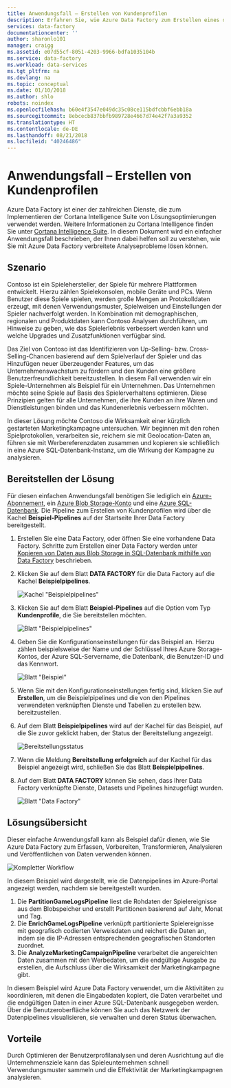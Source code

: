 ```yaml
---
title: Anwendungsfall – Erstellen von Kundenprofilen
description: Erfahren Sie, wie Azure Data Factory zum Erstellen eines datengesteuerten Workflows (Pipeline) verwendet wird, um Profile von Spielekunden zu erstellen.
services: data-factory
documentationcenter: ''
author: sharonlo101
manager: craigg
ms.assetid: e07d55cf-8051-4203-9966-bdfa1035104b
ms.service: data-factory
ms.workload: data-services
ms.tgt_pltfrm: na
ms.devlang: na
ms.topic: conceptual
ms.date: 01/10/2018
ms.author: shlo
robots: noindex
ms.openlocfilehash: b60e4f3547e049dc35c08ce115bdfcbbf6ebb18a
ms.sourcegitcommit: 8ebcecb837bbfb989728e4667d74e42f7a3a9352
ms.translationtype: HT
ms.contentlocale: de-DE
ms.lasthandoff: 08/21/2018
ms.locfileid: "40246486"
---
```

# <a name="use-case---customer-profiling"></a>Anwendungsfall – Erstellen von Kundenprofilen
Azure Data Factory ist einer der zahlreichen Dienste, die zum Implementieren der Cortana Intelligence Suite von Lösungsoptimierungen verwendet werden.  Weitere Informationen zu Cortana Intelligence finden Sie unter [Cortana Intelligence Suite](http://www.microsoft.com/cortanaanalytics). In diesem Dokument wird ein einfacher Anwendungsfall beschrieben, der Ihnen dabei helfen soll zu verstehen, wie Sie mit Azure Data Factory verbreitete Analyseprobleme lösen können.

## <a name="scenario"></a>Szenario
Contoso ist ein Spielehersteller, der Spiele für mehrere Plattformen entwickelt. Hierzu zählen Spielekonsolen, mobile Geräte und PCs. Wenn Benutzer diese Spiele spielen, werden große Mengen an Protokolldaten erzeugt, mit denen Verwendungsmuster, Spielweisen und Einstellungen der Spieler nachverfolgt werden.  In Kombination mit demographischen, regionalen und Produktdaten kann Contoso Analysen durchführen, um Hinweise zu geben, wie das Spielerlebnis verbessert werden kann und welche Upgrades und Zusatzfunktionen verfügbar sind. 

Das Ziel von Contoso ist das Identifizieren von Up-Selling- bzw. Cross-Selling-Chancen basierend auf dem Spielverlauf der Spieler und das Hinzufügen neuer überzeugender Features, um das Unternehmenswachstum zu fördern und den Kunden eine größere Benutzerfreundlichkeit bereitzustellen. In diesem Fall verwenden wir ein Spiele-Unternehmen als Beispiel für ein Unternehmen. Das Unternehmen möchte seine Spiele auf Basis des Spielerverhaltens optimieren. Diese Prinzipien gelten für alle Unternehmen, die ihre Kunden an ihre Waren und Dienstleistungen binden und das Kundenerlebnis verbessern möchten.

In dieser Lösung möchte Contoso die Wirksamkeit einer kürzlich gestarteten Marketingkampagne untersuchen. Wir beginnen mit den rohen Spielprotokollen, verarbeiten sie, reichern sie mit Geolocation-Daten an, führen sie mit Werbereferenzdaten zusammen und kopieren sie schließlich in eine Azure SQL-Datenbank-Instanz, um die Wirkung der Kampagne zu analysieren.

## <a name="deploy-solution"></a>Bereitstellen der Lösung
Für diesen einfachen Anwendungsfall benötigen Sie lediglich ein [Azure-Abonnement](https://azure.microsoft.com/pricing/free-trial/), ein [Azure Blob Storage-Konto](../../storage/common/storage-quickstart-create-account.md) und eine [Azure SQL-Datenbank](../../sql-database/sql-database-get-started.md). Die Pipeline zum Erstellen von Kundenprofilen wird über die Kachel **Beispiel-Pipelines** auf der Startseite Ihrer Data Factory bereitgestellt.

1. Erstellen Sie eine Data Factory, oder öffnen Sie eine vorhandene Data Factory. Schritte zum Erstellen einer Data Factory werden unter [Kopieren von Daten aus Blob Storage in SQL-Datenbank mithilfe von Data Factory](data-factory-copy-data-from-azure-blob-storage-to-sql-database.md) beschrieben.
2. Klicken Sie auf dem Blatt **DATA FACTORY** für die Data Factory auf die Kachel **Beispielpipelines**.

    ![Kachel "Beispielpipelines"](./media/data-factory-samples/SamplePipelinesTile.png)
3. Klicken Sie auf dem Blatt **Beispiel-Pipelines** auf die Option vom Typ **Kundenprofile**, die Sie bereitstellen möchten.

    ![Blatt "Beispielpipelines"](./media/data-factory-samples/SampleTile.png)
4. Geben Sie die Konfigurationseinstellungen für das Beispiel an. Hierzu zählen beispielsweise der Name und der Schlüssel Ihres Azure Storage-Kontos, der Azure SQL-Servername, die Datenbank, die Benutzer-ID und das Kennwort.

    ![Blatt "Beispiel"](./media/data-factory-samples/SampleBlade.png)
5. Wenn Sie mit den Konfigurationseinstellungen fertig sind, klicken Sie auf **Erstellen**, um die Beispielpipelines und die von den Pipelines verwendeten verknüpften Dienste und Tabellen zu erstellen bzw. bereitzustellen.
6. Auf dem Blatt **Beispielpipelines** wird auf der Kachel für das Beispiel, auf die Sie zuvor geklickt haben, der Status der Bereitstellung angezeigt.

    ![Bereitstellungsstatus](./media/data-factory-samples/DeploymentStatus.png)
7. Wenn die Meldung **Bereitstellung erfolgreich** auf der Kachel für das Beispiel angezeigt wird, schließen Sie das Blatt **Beispielpipelines**.  
8. Auf dem Blatt **DATA FACTORY** können Sie sehen, dass Ihrer Data Factory verknüpfte Dienste, Datasets und Pipelines hinzugefügt wurden.  

    ![Blatt "Data Factory"](./media/data-factory-samples/DataFactoryBladeAfter.png)

## <a name="solution-overview"></a>Lösungsübersicht
Dieser einfache Anwendungsfall kann als Beispiel dafür dienen, wie Sie Azure Data Factory zum Erfassen, Vorbereiten, Transformieren, Analysieren und Veröffentlichen von Daten verwenden können.

![Kompletter Workflow](./media/data-factory-customer-profiling-usecase/EndToEndWorkflow.png)

In diesem Beispiel wird dargestellt, wie die Datenpipelines im Azure-Portal angezeigt werden, nachdem sie bereitgestellt wurden.

1. Die **PartitionGameLogsPipeline** liest die Rohdaten der Spielereignisse aus dem Blobspeicher und erstellt Partitionen basierend auf Jahr, Monat und Tag.
2. Die **EnrichGameLogsPipeline** verknüpft partitionierte Spielereignisse mit geografisch codierten Verweisdaten und reichert die Daten an, indem sie die IP-Adressen entsprechenden geografischen Standorten zuordnet.
3. Die **AnalyzeMarketingCampaignPipeline** verarbeitet die angereichten Daten zusammen mit den Werbedaten, um die endgültige Ausgabe zu erstellen, die Aufschluss über die Wirksamkeit der Marketingkampagne gibt.

In diesem Beispiel wird Azure Data Factory verwendet, um die Aktivitäten zu koordinieren, mit denen die Eingabedaten kopiert, die Daten verarbeitet und die endgültigen Daten in einer Azure SQL-Datenbank ausgegeben werden.  Über die Benutzeroberfläche können Sie auch das Netzwerk der Datenpipelines visualisieren, sie verwalten und deren Status überwachen.

## <a name="benefits"></a>Vorteile
Durch Optimieren der Benutzerprofilanalysen und deren Ausrichtung auf die Unternehmensziele kann das Spieleunternehmen schnell Verwendungsmuster sammeln und die Effektivität der Marketingkampagnen analysieren.

